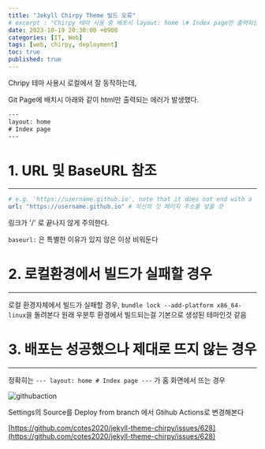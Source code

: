 ```yaml
---
title: "Jekyll Chirpy Theme 빌드 오류"
# excerpt : "Chirpy 테마 사용 중 배포시 layout: home \# Index page만 출력되는 문제"
date: 2023-10-19 20:30:00 +0900
categories: [IT, Web]
tags: [web, chirpy, deployment]   
toc: true
published: true
---
```


Chripy 테마 사용시 로컬에서 잘 동작하는데, 

Git Page에 배치시 아래와 같이 html만 출력되는 에러가 발생했다.

<!--excerpt-->

```html
---
layout: home
# Index page
---
```

# 1. URL 및 BaseURL 참조

---

```yml
# e.g. 'https://username.github.io', note that it does not end with a '/'.
url: "https://username.github.io" # 자신의 깃 페이지 주소를 넣을 것
```
링크가 '/' 로 끝나지 않게 주의한다.

`baseurl:` 은 특별한 이유가 있지 않은 이상 비워둔다

# 2. 로컬환경에서 빌드가 실패할 경우

---

로컬 환경자체에서 빌드가 실패할 경우, `bundle lock --add-platform x86_64-linux`을 돌려본다
원래 우분투 환경에서 빌드되는걸 기본으로 생성된 테마인것 같음

# 3. 배포는 성공했으나 제대로 뜨지 않는 경우

---

정확히는 `--- layout: home # Index page ---` 가 홈 화면에서 뜨는 경우

![githubaction](https://user-images.githubusercontent.com/35688135/198170582-74d61ca9-22c8-4671-9131-977db2d0cfca.png)

Settings의 Source를 Deploy from branch 에서 Gtihub Actions로 변경해본다

[https://github.com/cotes2020/jekyll-theme-chirpy/issues/628](https://github.com/cotes2020/jekyll-theme-chirpy/issues/628)
